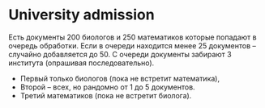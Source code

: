 # University admission

Есть документы 200 биологов и 250 математиков которые попадают в очередь обработки.
Если в очереди находится менее 25 документов – случайно добавляется до 50.
С очереди документы забирают 3 института (опрашивая последовательно).
* Первый только биологов (пока не встретит математика), 
* Второй – всех, но рандомно от 1 до 5 документов.
* Третий математиков (пока не встретит биолога).
